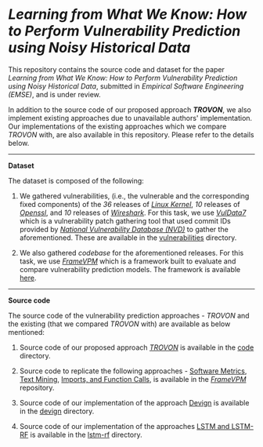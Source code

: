 # *Learning from What We Know: How to Perform Vulnerability Prediction using Noisy Historical Data*

This repository contains the source code and dataset for the paper _Learning from What We Know: How to Perform Vulnerability Prediction using Noisy Historical Data_, submitted in _Empirical Software Engineering (EMSE)_, and is under review.

In addition to the source code of our proposed approach _**TROVON**_, we also implement existing approaches due to unavailable authors' implementation. Our implementations of the existing approaches which we compare _TROVON_ with, are also available in this repository. Please refer to the details below. 

---

**Dataset**

The dataset is composed of the following:

1) We gathered vulnerabilities, (i.e., the vulnerable and the corresponding fixed components) of the _36_ releases of [_Linux Kernel_](https://www.kernel.org), _10_ releases of [_Openssl_](https://www.openssl.org), and _10_ releases of [_Wireshark_](https://www.wireshark.org). For this task, we use [_VulData7_](https://github.com/electricalwind/data7) which is a vulnerability patch gathering tool that used commit IDs provided by [_National Vulnerability Database (NVD)_](https://nvd.nist.gov) to gather the aforementioned. These are available in the [vulnerabilities](dataset/vulnerabilities) directory.

2) We also gathered _codebase_ for the aforementioned releases. For this task, we use [_FrameVPM_](https://dl.acm.org/doi/10.1145/3338906.3338941) which is a framework built to evaluate and compare vulnerability prediction models. The framework is available [here](https://github.com/electricalwind/framevpm).

---

**Source code**

The source code of the vulnerability prediction approaches - _TROVON_ and the existing (that we compared _TROVON_ with) are available as below mentioned:

1) Source code of our proposed approach [_TROVON_](https://github.com/garghub/TROVON) is available in the [code](code) directory.

2) Source code to replicate the following approaches - [Software Metrics](https://ieeexplore.ieee.org/abstract/document/5560680), [Text Mining](https://ieeexplore.ieee.org/abstract/document/6860243), [Imports, and Function Calls](https://dl.acm.org/doi/abs/10.1145/1315245.1315311), is available in the [_FrameVPM_](https://github.com/electricalwind/framevpm) repository.

3) Source code of our implementation of the approach [Devign](https://arxiv.org/abs/1909.03496) is available in the [devign](devign) directory.

4) Source code of our implementation of the approaches [LSTM and LSTM-RF](https://ieeexplore.ieee.org/document/8540022) is available in the [lstm-rf](lstm-rf) directory.

